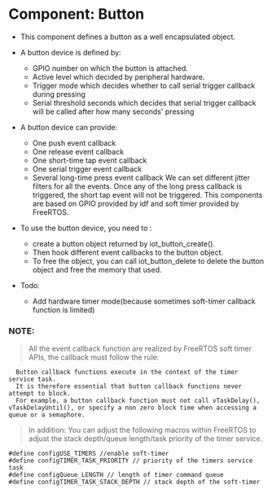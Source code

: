 # Component: Button

* This component defines a button as a well encapsulated object.
* A button device is defined by:
	* GPIO number on which the button is attached.
	* Active level which decided by peripheral hardware.
    * Trigger mode which decides whether to call serial trigger callback during pressing
    * Serial threshold seconds which decides that serial trigger callback will be called after how many seconds' pressing
* A button device can provide:
    * One push event callback
    * One release event callback
    * One short-time tap event callback
    * One serial trigger event callback
    * Several long-time press event callback
    We can set different jitter filters for all the events.
    Once any of the long press callback is triggered, the short tap event will not be triggered.
    This components are based on GPIO provided by idf and soft timer provided by FreeRTOS.
    
* To use the button device, you need to :
	* create a button object returned by iot_button_create().
	* Then hook different event callbacks to the button object.
	* To free the object, you can call iot_button_delete to delete the button object and free the memory that used.
	
* Todo:
    * Add hardware timer mode(because sometimes soft-timer callback function is limited)
    
### NOTE:
> All the event callback function are realized by FreeRTOS soft timer APIs, the callback must follow the rule: 



```
  Button callback functions execute in the context of the timer service task.
  It is therefore essential that button callback functions never attempt to block.
  For example, a button callback function must not call vTaskDelay(), vTaskDelayUntil(), or specify a non zero block time when accessing a queue or a semaphore.
```

> In addition:
> You can adjust the following macros within FreeRTOS to adjust the stack depth/queue length/task priority of the timer service.


```
#define configUSE_TIMERS //enable soft-timer
#define configTIMER_TASK_PRIORITY // priority of the timers service task
#define configQueue_LENGTH // length of timer command queue
#define configTIMER_TASK_STACK_DEPTH // stack depth of the soft-timer
```
